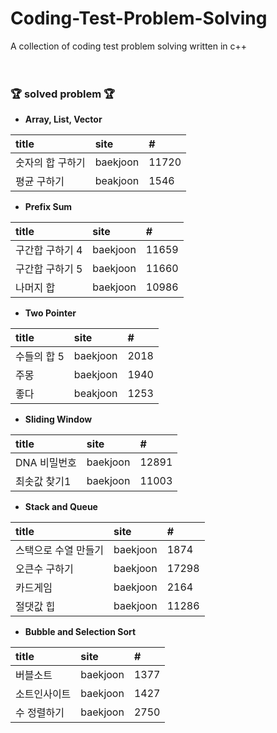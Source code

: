 # Coding-Test-Problem-Solving
 A collection of coding test problem solving written in c++<br><br><br>

### 🏆 solved problem 🏆

* <b>Array, List, Vector</b><br>

|title|site|#|
|:------|:---|:---|
|숫자의 합 구하기|baekjoon|11720|
|평균 구하기|beakjoon|1546|

* <b>Prefix Sum</b><br>

|title|site|#|
|:------|:---|:---|
|구간합 구하기 4|baekjoon|11659|
|구간합 구하기 5|baekjoon|11660|
|나머지 합|baekjoon|10986|

* <b>Two Pointer</b><br>

|title|site|#|
|:------|:---|:---|
|수들의 합 5|baekjoon|2018|
|주몽|baekjoon|1940|
|좋다|beakjoon|1253|

* <b>Sliding Window</b><br>

|title|site|#|
|:------|:---|:---|
|DNA 비밀번호|baekjoon|12891|
|최솟값 찾기1|baekjoon|11003|

* <b>Stack and Queue</b><br>

|title|site|#|
|:------|:---|:---|
|스택으로 수열 만들기|baekjoon|1874|
|오큰수 구하기|baekjoon|17298|
|카드게임|baekjoon|2164|
|절댓값 힙|baekjoon|11286|

* <b>Bubble and Selection Sort</b><br>

|title|site|#|
|:------|:---|:---|
|버블소트|baekjoon|1377|
|소트인사이트|baekjoon|1427|
|수 정렬하기|baekjoon|2750|

<br><br>
